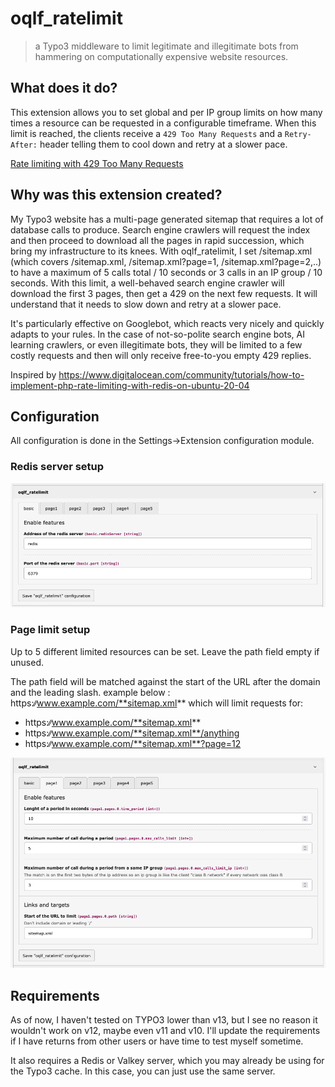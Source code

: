 # oqlf_ratelimit

>  a Typo3 middleware to limit legitimate and illegitimate bots from hammering on computationally expensive website resources.

## What does it do?
This extension allows you to set global and per IP group limits on how many times a resource can be requested in a configurable timeframe. When this limit is reached, the clients receive a `429 Too Many Requests` and a `Retry-After:` header telling them to cool down and retry at a slower pace.

[Rate limiting with 429 Too Many Requests](https://developer.mozilla.org/en-US/docs/Glossary/Rate_limit)

## Why was this extension created?
My Typo3 website has a multi-page generated sitemap that requires a lot of database calls to produce. Search engine crawlers will request the index and then proceed to download all the pages in rapid succession, which bring my infrastructure to its knees. With oqlf_ratelimit, I set /sitemap.xml (which covers /sitemap.xml, /sitemap.xml?page=1, /sitemap.xml?page=2,..) to have a maximum of 5 calls total / 10 seconds or 3 calls in an IP group / 10 seconds. With this limit, a well-behaved search engine crawler will download the first 3 pages, then get a 429 on the next few requests. It will understand that it needs to slow down and retry at a slower pace.

It's particularly effective on Googlebot, which reacts very nicely and quickly adapts to your rules. In the case of not-so-polite search engine bots, AI learning crawlers, or even illegitimate bots, they will be limited to a few costly requests and then will only receive free-to-you empty 429 replies.

Inspired by https://www.digitalocean.com/community/tutorials/how-to-implement-php-rate-limiting-with-redis-on-ubuntu-20-04

## Configuration
All configuration is done in the Settings->Extension configuration module.

### Redis server setup
![Redis server setup](Resources/Public/Redis.png)

### Page limit setup
Up to 5 different limited resources can be set. Leave the path field empty if unused.

The path field will be matched against the start of the URL after the domain and the leading slash.
example below : https:∕∕www.example.com/**sitemap.xml**
which will limit requests for:
- https:∕∕www.example.com/**sitemap.xml**
- https:∕∕www.example.com/**sitemap.xml**/anything
- https:∕∕www.example.com/**sitemap.xml**?page=12

![Page limit setup](Resources/Public/Page_limit.png)

## Requirements

As of now, I haven't tested on TYPO3 lower than v13, but I see no reason it wouldn't work on v12, maybe even v11 and v10. I'll update the requirements if I have returns from other users or have time to test myself sometime.

It also requires a Redis or Valkey server, which you may already be using for the Typo3 cache. In this case, you can just use the same server.
